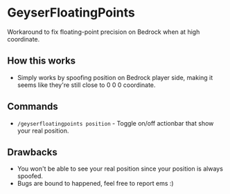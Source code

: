 # GeyserFloatingPoints
Workaround to fix floating-point precision on Bedrock when at high coordinate.

## How this works
- Simply works by spoofing position on Bedrock player side, making it seems like they're still close to 0 0 0 coordinate.

## Commands
- `/geyserfloatingpoints position` - Toggle on/off actionbar that show your real position.

## Drawbacks
- You won't be able to see your real position since your position is always spoofed.
- Bugs are bound to happened, feel free to report ems :)

